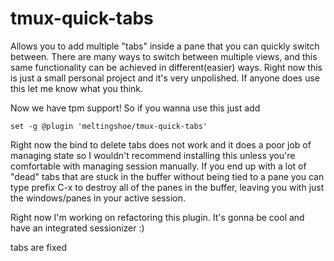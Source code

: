 # tmux-quick-tabs
Allows you to add multiple "tabs" inside a pane that you can quickly switch between. There are many ways to switch between multiple views, and this same functionality can be achieved in different(easier) ways. Right now this is just a small personal project and it's very unpolished. If anyone does use this let me know what you think.


Now we have tpm support! So if you wanna use this just add
```
set -g @plugin 'meltingshoe/tmux-quick-tabs'
```

Right now the bind to delete tabs does not work and it does a poor job of managing state so I wouldn't recommend installing this unless you're comfortable with managing session manually. If you end up with a lot of "dead" tabs that are stuck in the buffer without being tied to a pane you can type prefix C-x to destroy all of the panes in the buffer, leaving you with just the windows/panes in your active session.

Right now I'm working on refactoring this plugin. It's gonna be cool and have an integrated sessionizer  :)

tabs are fixed
